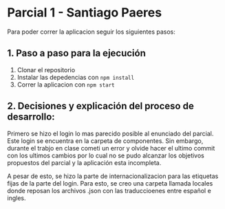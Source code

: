 # Parcial 1 - Santiago Paeres

Para poder correr la aplicacion seguir los siguientes pasos:

## 1. Paso a paso para la ejecución

1. Clonar el repositorio
2. Instalar las depedencias con `npm install`
3. Correr la aplicacion con `npm start`

## 2. Decisiones y explicación del proceso de desarrollo:

Primero se hizo el login lo mas parecido posible al enunciado del parcial. Este login se encuentra en la carpeta de componentes. Sin embargo, durante el trabjo en clase cometi un error y olvide hacer el ultimo commit con los ultimos cambios por lo cual no se pudo alcanzar los objetivos propuestos del parcial y la aplicación esta incompleta.

A pesar de esto, se hizo la parte de internacionalizacion para las etiquetas fijas de la parte del login. Para esto, se creo una carpeta llamada locales donde reposan los archivos .json con las traduccioenes entre español e ingles.
